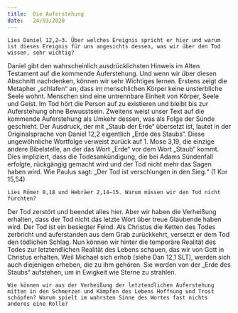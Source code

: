 ```yaml
---
title:  Die Auferstehung
date:   24/03/2020
---
```


`Lies Daniel 12,2–3. Über welches Ereignis spricht er hier und warum ist dieses Ereignis für uns angesichts dessen, was wir über den Tod wissen, sehr wichtig?`

Daniel gibt den wahrscheinlich ausdrücklichsten Hinweis im Alten Testament auf die kommende Auferstehung. Und wenn wir über diesen Abschnitt nachdenken, können wir sehr Wichtiges lernen. Erstens zeigt die Metapher „schlafen“ an, dass im menschlichen Körper keine unsterbliche Seele wohnt. Menschen sind eine untrennbare Einheit von Körper, Seele und Geist. Im Tod hört die Person auf zu existieren und bleibt bis zur Auferstehung ohne Bewusstsein. Zweitens weist unser Text auf die kommende Auferstehung als Umkehr dessen, was als Folge der Sünde geschieht. Der Ausdruck, der mit „Staub der Erde“ übersetzt ist, lautet in der Originalsprache von Daniel 12,2 eigentlich „Erde des Staubs“. Diese ungewöhnliche Wortfolge verweist zurück auf 1. Mose 3,19, die einzige andere Bibelstelle, an der das Wort „Erde“ vor dem Wort „Staub“ kommt. Dies impliziert, dass die Todesankündigung, die bei Adams Sündenfall erfolgte, rückgängig gemacht wird und der Tod nicht mehr das Sagen haben wird. Wie Paulus sagt: „Der Tod ist verschlungen in den Sieg.“ (1 Kor 15,54)

`Lies Römer 8,18 und Hebräer 2,14–15. Warum müssen wir den Tod nicht fürchten?`

Der Tod zerstört und beendet alles hier. Aber wir haben die Verheißung erhalten, dass der Tod nicht das letzte Wort über treue Glaubende haben wird. Der Tod ist ein besiegter Feind. Als Christus die Ketten des Todes zerbricht und auferstanden aus dem Grab zurückkehrt, versetzt er dem Tod den tödlichen Schlag. Nun können wir hinter die temporäre Realität des Todes zur letztendlichen Realität des Lebens schauen, das wir von Gott in Christus erhalten. Weil Michael sich erhob (siehe Dan 12,1 SLT), werden sich auch diejenigen erheben, die zu ihm gehören. Sie werden von der „Erde des Staubs“ aufstehen, um in Ewigkeit wie Sterne zu strahlen.

`Wie können wir aus der Verheißung der letztendlichen Auferstehung mitten in den Schmerzen und Kämpfen des Lebens Hoffnung und Trost schöpfen? Warum spielt im wahrsten Sinne des Wortes fast nichts anderes eine Rolle?`